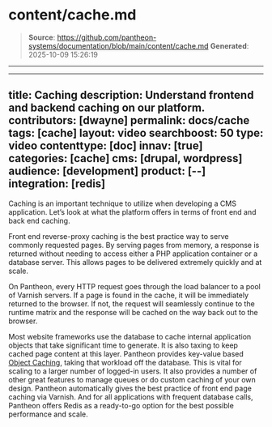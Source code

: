 # content/cache.md

> **Source**: https://github.com/pantheon-systems/documentation/blob/main/content/cache.md
> **Generated**: 2025-10-09 15:26:19

---

---
title: Caching
description: Understand frontend and backend caching on our platform.
contributors:  [dwayne]
permalink:  docs/cache
tags: [cache]
layout: video
searchboost: 50
type: video
contenttype: [doc]
innav: [true]
categories: [cache]
cms: [drupal, wordpress]
audience: [development]
product: [--]
integration: [redis]
---

<Youtube src="ecjZhtu41hs" title="Caching" />

Caching is an important technique to utilize when developing a CMS application. Let’s look at what the platform offers in terms of front end and back end caching.

Front end reverse-proxy caching is the best practice way to serve commonly requested pages. By serving pages from memory, a response is returned without needing to access either a PHP application container or a database server. This allows pages to be delivered extremely quickly and at scale.

On Pantheon, every HTTP request goes through the load balancer to a pool of Varnish servers. If a page is found in the cache, it will be immediately returned to the browser. If not, the request will seamlessly continue to the runtime matrix and the response will be cached on the way back out to the browser.

Most website frameworks use the database to cache internal application objects that take significant time to generate. It is also taxing to keep cached page content at this layer. Pantheon provides key-value based [Object Caching](/object-cache), taking that workload off the database. This is vital for scaling to a larger number of logged-in users. It also provides a number of other great features to manage queues or do custom caching of your own design.
Pantheon automatically gives the best practice of front end page caching via Varnish. And for all applications with frequent database calls, Pantheon offers Redis as a ready-to-go option for the best possible performance and scale.
